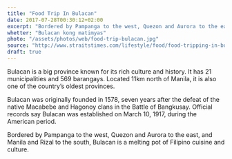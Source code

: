 ```yaml
---
title: "Food Trip In Bulacan"
date: 2017-07-28T00:30:12+02:00
excerpt: "Bordered by Pampanga to the west, Quezon and Aurora to the east, and Manila and Rizal to the south, Bulacan is a melting pot of Filipino cuisine and culture."
whetter: "Bulacan kong matimyas"
photo: "/assets/photos/web/food-trip-bulacan.jpg"
source: "http://www.straitstimes.com/lifestyle/food/food-tripping-in-bulacan-philippines"
draft: true
---
```


Bulacan is a big province known for its rich culture and history. It has 21 municipalities and 569 barangays. Located 11km north of Manila, it is also one of the country’s oldest provinces.

Bulacan was originally founded in 1578, seven years after the defeat of the native Macabebe and Hagonoy clans in the Battle of Bangkusay. Official records say Bulacan was established on March 10, 1917, during the American period.

Bordered by Pampanga to the west, Quezon and Aurora to the east, and Manila and Rizal to the south, Bulacan is a melting pot of Filipino cuisine and culture.